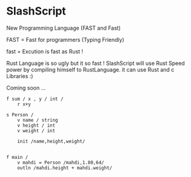 # SlashScript
New Programming Language (FAST and Fast)

FAST = Fast for programmers (Typing Friendly)

fast = Excution is fast as Rust !

Rust Language is so ugly but it so fast ! SlashScript will use Rust Speed power by compiling himself to RustLanguage.
it can use Rust and c Libraries :)

Coming soon ...

```
f sum / x , y / int / 
	r x+y

s Person /
	v name / string
	v height / int
	v weight / int

	init /name,height,weight/


f main /
	v mahdi = Person /mahdi,1.80,64/
	outln /mahdi.height + mahdi.weight/
```
